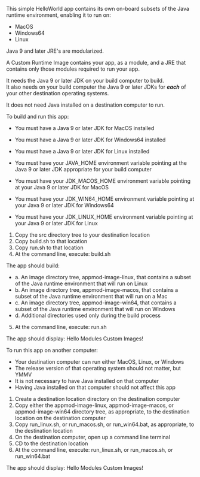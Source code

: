 This simple HelloWorld app contains its own on-board subsets of the Java runtime environment, enabling it to run on:

- MacOS
- Windows64
- Linux

Java 9 and later JRE's are modularized. 

A Custom Runtime Image contains your app, as a module, and a JRE that contains only those modules required to run your app.

It needs the Java 9 or later JDK on your build computer to build.  
It also needs on your build computer the Java 9 or later JDKs for ***each*** of your other destination operating systems.

It does not need Java installed on a destination computer to run.

To build and run this app:

- You must have a Java 9 or later JDK for MacOS installed 
- You must have a Java 9 or later JDK for Windows64 installed
- You must have a Java 9 or later JDK for Linux installed

- You must have your JAVA_HOME environment variable pointing at the Java 9 or later JDK appropriate for your build computer
- You must have your JDK_MACOS_HOME environment variable pointing at your Java 9 or later JDK for MacOS
- You must have your JDK_WIN64_HOME environment variable pointing at your Java 9 or later JDK for Windows64
- You must have your JDK_LINUX_HOME environment variable pointing at your Java 9 or later JDK for Linux

1. Copy the src directory tree to your destination location
2. Copy build.sh to that location
3. Copy run.sh to that location
4. At the command line, execute: build.sh

The app should build:

* a. An image directory tree, appmod-image-linux, that contains a subset of the Java runtime environment that will run on Linux
* b. An image directory tree, appmod-image-macos, that contains a subset of the Java runtime environment that will run on a Mac
* c. An image directory tree, appmod-image-win64, that contains a subset of the Java runtime environment that will run on Windows
* d. Additional directories used only during the build process

5. At the command line, execute: run.sh

The app should display: Hello Modules Custom Images!

To run this app on another computer:

- Your destination computer can run either MacOS, Linux, or Windows
- The release version of that operating system should not matter, but YMMV
- It is not necessary to have Java installed on that computer
- Having Java installed on that computer should not affect this app

1. Create a destination location directory on the destination computer
2. Copy either the appmod-image-linux, appmod-image-macos, or appmod-image-win64 directory tree, as appropriate, to the destination location on the destination computer
4. Copy run_linux.sh, or run_macos.sh, or run_win64.bat, as appropriate, to the destination location
5. On the destination computer, open up a command line terminal
6. CD to the destination location
7. At the command line, execute: run_linux.sh, or run_macos.sh, or run_win64.bat

The app should display: Hello Modules Custom Images!
